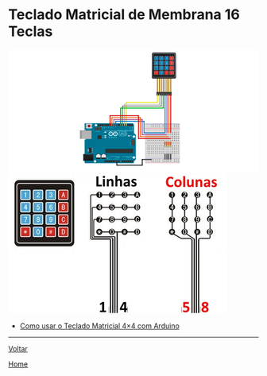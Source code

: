 # Teclado Matricial de Membrana 16 Teclas

![](./img/Circuito-teclado-4x41-1.png)
![](./img/teclado-membrana-4x4.jpg)

* [Como usar o Teclado Matricial 4×4 com Arduino](https://www.filipeflop.com/blog/teclado-matricial-4x4-arduino/)

---
[Voltar](./../)

[Home](https://lpae.github.io/)